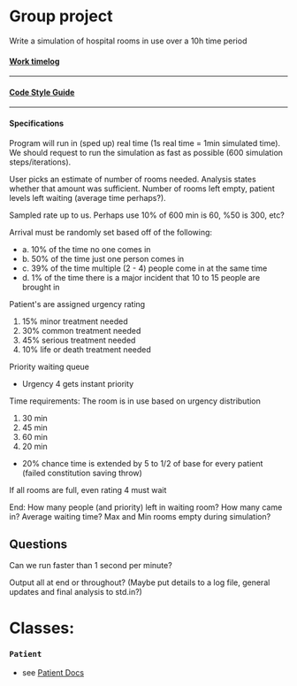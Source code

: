 # Group project #
Write a simulation of hospital rooms in use over a 10h time period
#### [Work timelog](Docs/TimeLog.md) ####
------------------------------------------
#### [Code Style Guide](Docs/Style.md) ####
------------------------------------------
#### Specifications ####
Program will run in (sped up) real time (1s real time = 1min simulated time).
We should request to run the simulation as fast as possible (600 simulation steps/iterations).

User picks an estimate of number of rooms needed. Analysis states whether that amount was sufficient.
Number of rooms left empty, patient levels left waiting (average time perhaps?).

Sampled rate up to us. Perhaps use 10% of 600 min is 60, %50 is 300, etc?

Arrival must be randomly set based off of the following:
- a. 10% of the time no one comes in
- b. 50% of the time just one person comes in
- c. 39% of the time multiple (2 - 4) people come in at the same time
- d. 1% of the time there is a major incident that 10 to 15 people are brought in

Patient's are assigned urgency rating
1. 15% minor treatment needed
2. 30% common treatment needed
3. 45% serious treatment needed
4. 10% life or death treatment needed

Priority waiting queue
- Urgency 4 gets instant priority

Time requirements:
The room is in use based on urgency distribution
1. 30 min
2. 45 min
3. 60 min
4. 20 min
- 20% chance time is extended by 5 to 1/2 of base for every patient (failed constitution saving throw)

If all rooms are full, even rating 4 must wait

End: How many people (and priority) left in waiting room? How many came in? Average waiting time?
Max and Min rooms empty during simulation?

## Questions ##
Can we run faster than 1 second per minute?

Output all at end or throughout? (Maybe put details to a log file, general updates and final analysis to std.in?)

# Classes: #

### `Patient` ###
- see [Patient Docs](Docs/AlgorithmDesign-Jackson.md)
